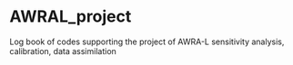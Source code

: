 # AWRAL_project
Log book of codes supporting the project of AWRA-L sensitivity analysis, calibration, data assimilation 
